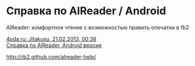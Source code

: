 Справка по AlReader / Android
=============

AlReader: комфортное чтение с возможностью править опечатки в fb2

[4pda.ru: Jitakusu, 21.02.2013, 00:38](http://4pda.ru/forum/index.php?showtopic=340035&st=10920#entry19757407)  
[Справка по AlReader, Android версия](https://docs.google.com/document/d/1hA2MGm2KCeIFvDnNyuMdmPUyjbA5ETRRslviGZv0HeE/pub)


http://rb2.github.com/alreader-help/
